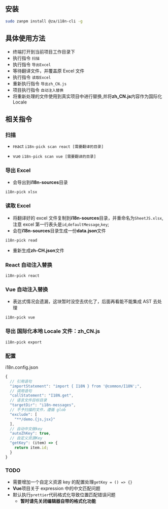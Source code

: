 ## 安装

```bash
sudo zanpm install @za/i18n-cli -g
```

## 具体使用方法

- 终端打开到当前项目工作目录下
- 执行指令 `扫描`
- 执行指令 `导出Excel`
- 等待翻译文件，并覆盖原 Excel 文件
- 执行指令 `读取Excel`
- 重新执行指令 `导出zh_CN.js`
- 项目执行指令 `自动注入替换`
- 将重新处理的文件使用到真实项目中进行替换,并将**zh_CN.js**内容作为国际化 Locale

## 相关指令

### 扫描

- react
  `i18n-pick scan react [需要翻译的目录]`

- vue
  `i18n-pick scan vue [需要翻译的目录]`

### 导出 Excel

- 会导出到**i18n-sources**目录

`i18n-pick xlsx`

### 读取 Excel

- 将翻译好的 excel 文件复制到**i18n-sources**目录，并重命名为`SheetJS.xlsx`,注意 excel 第一行表头是`id`,`defaultMessage`,`key`;
- 会在**i18n-sources**目录生成一份**data.json**文件

`i18n-pick read`

- 重新生成**zh-CH.json**文件

### React 自动注入替换

`i18n-pick react`

### Vue 自动注入替换

- 表达式情况会遗漏，这块暂时没空去优化了，后面再看能不能集成 AST 去处理

`i18n-pick vue`

### 导出 国际化本地 Locale 文件：zh_CN.js

`i18n-pick export`

### 配置

i18n.config.json

```js
{
  // 引用语句
  "importStatement": "import { I18N } from '@common/I18N';",
  // 调用语句
  "callStatement": "I18N.get",
  // 语言文件目标目录
  "targetDir": "i18n-messages",
  // 不予扫描的文件，遵循 glob
  "exclude": [
    "**/demo.{js,jsx}"
  ],
  // 自动中文做key
  "autoZhKey": true,
  // 自定义资源Key
  "getKey": (item) => {
    return item.id;
  }
}
```

### TODO

- 需要增加一个自定义资源 key 的配置处理`getKey = () => {}`
- **Vue**项目关于 expression 中的中文匹配问题
- 默认执行`prettier`代码格式化导致位置匹配错误问题
  - **暂时请先关闭编辑器自带的格式化功能**
